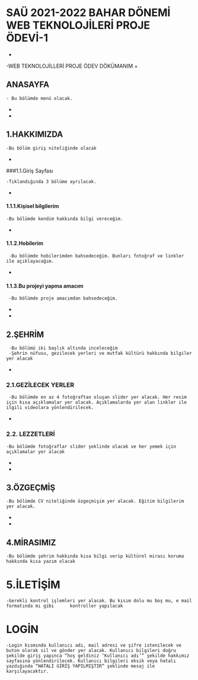 # SAÜ 2021-2022 BAHAR DÖNEMİ WEB TEKNOLOJİLERİ PROJE ÖDEVİ-1
+
-WEB TEKNOLOJİLLERİ PROJE ÖDEV DÖKÜMANIM
+
## ANASAYFA
    - Bu bölümde menü olacak.
+
+
## 1.HAKKIMIZDA
    -Bu bölüm giriş niteliğinde olacak 
+
###1.1.Giriş  Sayfası

    -Tıklandığında 3 bölüme ayrılacak.
+
#### 1.1.1.Kişisel bilgilerim
    -Bu bölümde kendim hakkında bilgi vereceğim. 
+
#### 1.1.2.Hobilerim
     -Bu bölümde hobilerimden bahsedeceğim. Bunları fotoğraf ve linkler ile açıklayacağım.
+
#### 1.1.3.Bu projeyi yapma amacım
     -Bu bölümde proje amacımdan bahsedeceğim.
+
+
## 2.ŞEHRİM
     -Bu bölümü iki başlık altında inceleceğim
     -Şehrin nüfusu, gezilecek yerleri ve mutfak kültürü hakkında bilgiler yer alacak  
+
### 2.1.GEZİLECEK YERLER
     -Bu bölümde en az 4 fotoğraftan oluşan slider yer alacak. Her resim için kısa açıklamalar yer alacak. Açıklamalarda yer alan linkler ile  ilgili videolara yönlendirilecek.
 +
### 2.2. LEZZETLERİ
    -Bu bölümde fotoğraflar slider şeklinde olacak ve her yemek için açıklamalar yer alacak
+
+
## 3.ÖZGEÇMİŞ
    -Bu bölümde CV niteliğinde özgeçmişim yer alacak. Eğitim bilgilerim yer alacak.
+
+
## 4.MİRASIMIZ
    -Bu bölümde şehrim hakkında kısa bilgi verip kültürel mirası koruma hakkında kısa yazım olacak

# 5.İLETİŞİM
    -Gerekli kontrol işlemleri yer alacak. Bu kısım dolu mu boş mu, e mail formatında mı gibi      kontroller yapılacak

# LOGİN 
    -Login kısmında kullanıcı adı, mail adresi ve şifre istenilecek ve buton olarak sil ve gönder yer alacak. Kullanıcı bilgileri doğru şekilde giriş yapınca “hoş geldiniz ‘Kullanıcı adı’” şekilde hakkımız sayfasına yönlendirilecek. Kullanıcı bilgileri eksik veya hatalı yazdığında “HATALI GİRİŞ YAPILMIŞTIR” şeklinde mesaj ile karşılayacaktır. 


